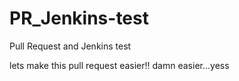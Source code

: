 # PR_Jenkins-test
Pull Request and Jenkins test

lets make this pull request easier!! damn easier...yess
